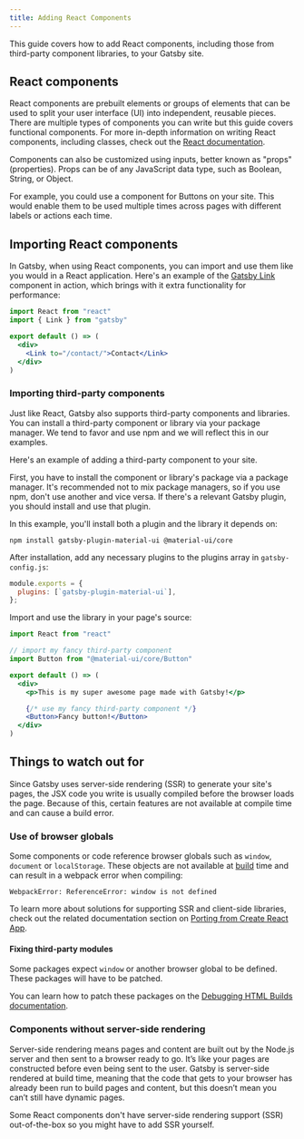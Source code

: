 ```yaml
---
title: Adding React Components
---
```


This guide covers how to add React components, including those from third-party component libraries, to your Gatsby site.

## React components

React components are prebuilt elements or groups of elements that can be used to split your user interface (UI) into independent, reusable pieces. There are multiple types of components you can write but this guide covers functional components. For more in-depth information on writing React components, including classes, check out the [React documentation](https://reactjs.org/docs/components-and-props.html).

Components can also be customized using inputs, better known as "props" (properties). Props can be of any JavaScript data type, such as Boolean, String, or Object.

For example, you could use a component for Buttons on your site. This would enable them to be used multiple times across pages with different labels or actions each time.

## Importing React components

In Gatsby, when using React components, you can import and use them like you would in a React application. Here's an example of the [Gatsby Link](/docs/gatsby-link/) component in action, which brings with it extra functionality for performance:

```jsx
import React from "react"
import { Link } from "gatsby"

export default () => (
  <div>
    <Link to="/contact/">Contact</Link>
  </div>
)
```

### Importing third-party components

Just like React, Gatsby also supports third-party components and libraries. You can install a third-party component or library via your package manager. We tend to favor and use npm and we will reflect this in our examples.

Here's an example of adding a third-party component to your site.

First, you have to install the component or library's package via a package manager. It's recommended not to mix package managers, so if you use npm, don't use another and vice versa. If there's a relevant Gatsby plugin, you should install and use that plugin.

In this example, you'll install both a plugin and the library it depends on:

```shell
npm install gatsby-plugin-material-ui @material-ui/core 
```

After installation, add any necessary plugins to the plugins array in `gatsby-config.js`:

```js:title=gatsby-config.js
module.exports = {
  plugins: [`gatsby-plugin-material-ui`],
};
```

Import and use the library in your page's source:

```jsx:title=index.jsx
import React from "react"

// import my fancy third-party component
import Button from "@material-ui/core/Button"

export default () => (
  <div>
    <p>This is my super awesome page made with Gatsby!</p>

    {/* use my fancy third-party component */}
    <Button>Fancy button!</Button>
  </div>
)
```

## Things to watch out for

Since Gatsby uses server-side rendering (SSR) to generate your site's pages, the JSX code you write is usually compiled before the browser loads the page. Because of this, certain features are not available at compile time and can cause a build error.

### Use of browser globals

Some components or code reference browser globals such as `window`, `document` or `localStorage`. These objects are not available at [build](/docs/glossary#build) time and can result in a webpack error when compiling:

```text
WebpackError: ReferenceError: window is not defined
```

To learn more about solutions for supporting SSR and client-side libraries, check out the related documentation section on [Porting from Create React App](/docs/porting-from-create-react-app-to-gatsby#server-side-rendering-and-browser-apis).

#### Fixing third-party modules

Some packages expect `window` or another browser global to be defined. These packages will have to be patched.

You can learn how to patch these packages on the [Debugging HTML Builds documentation](/docs/debugging-html-builds/#fixing-third-party-modules).

### Components without server-side rendering

Server-side rendering means pages and content are built out by the Node.js server and then sent to a browser ready to go. It’s like your pages are constructed before even being sent to the user. Gatsby is server-side rendered at build time, meaning that the code that gets to your browser has already been run to build pages and content, but this doesn’t mean you can’t still have dynamic pages.

Some React components don't have server-side rendering support (SSR) out-of-the-box so you might have to add SSR yourself.
